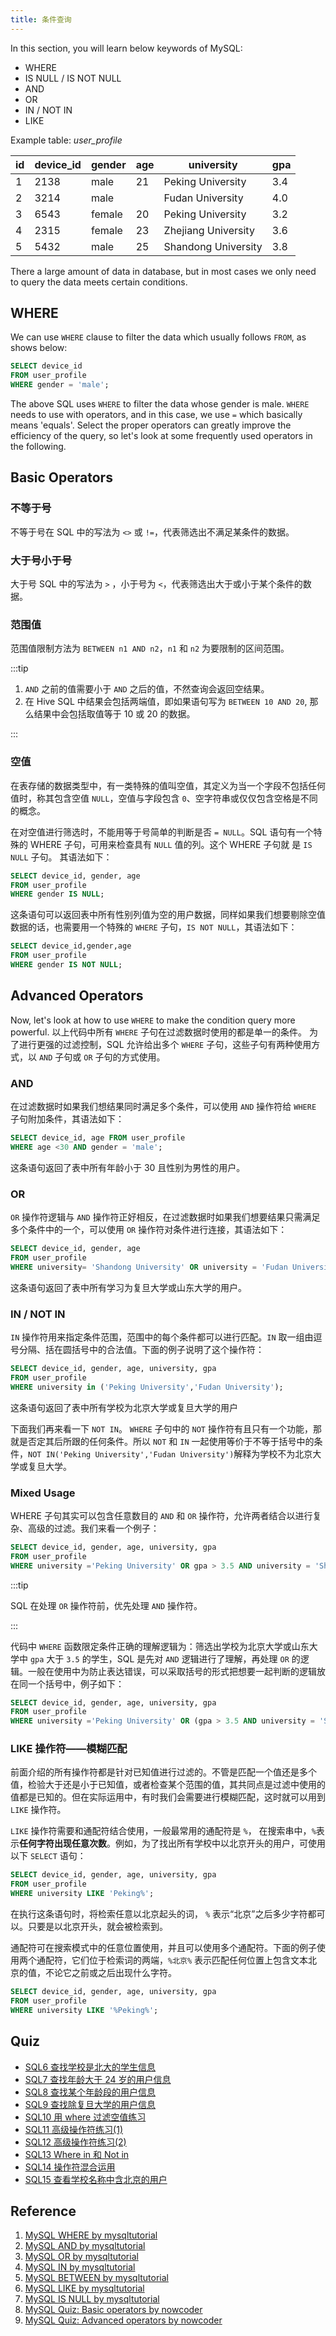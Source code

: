 ```yaml
---
title: 条件查询
---
```


In this section, you will learn below keywords of MySQL:

- WHERE
- IS NULL / IS NOT NULL
- AND
- OR
- IN / NOT IN
- LIKE

Example table: _user_profile_

| id  | device_id | gender | age | university          | gpa |
| --- | --------- | ------ | --- | ------------------- | --- |
| 1   | 2138      | male   | 21  | Peking University   | 3.4 |
| 2   | 3214      | male   |     | Fudan University    | 4.0 |
| 3   | 6543      | female | 20  | Peking University   | 3.2 |
| 4   | 2315      | female | 23  | Zhejiang University | 3.6 |
| 5   | 5432      | male   | 25  | Shandong University | 3.8 |

There a large amount of data in database, but in most cases we only need to query the data meets certain conditions.

## WHERE

We can use `WHERE` clause to filter the data which usually follows `FROM`, as shows below:

```sql
SELECT device_id
FROM user_profile
WHERE gender = 'male';
```

The above SQL uses `WHERE` to filter the data whose gender is male. `WHERE` needs to use with operators, and in this case, we use `=` which basically means 'equals'. Select the proper operators can greatly improve the efficiency of the query, so let's look at some frequently used operators in the following.

## Basic Operators

### 不等于号

不等于号在 SQL 中的写法为 `<>` 或 `!=`，代表筛选出不满足某条件的数据。

### 大于号小于号

大于号 SQL 中的写法为 `>` ，小于号为 `<`，代表筛选出大于或小于某个条件的数据。

### 范围值

范围值限制方法为 `BETWEEN n1 AND n2`，`n1` 和 `n2` 为要限制的区间范围。

:::tip

1. `AND` 之前的值需要小于 `AND` 之后的值，不然查询会返回空结果。
2. 在 Hive SQL 中结果会包括两端值，即如果语句写为 `BETWEEN 10 AND 20`, 那么结果中会包括取值等于 10 或 20 的数据。

:::

### 空值

在表存储的数据类型中，有一类特殊的值叫空值，其定义为当一个字段不包括任何值时，称其包含空值 `NULL`，空值与字段包含 `0`、空字符串或仅仅包含空格是不同的概念。

在对空值进行筛选时，不能用等于号简单的判断是否 `= NULL`。SQL 语句有一个特殊的 WHERE 子句，可用来检查具有 `NULL` 值的列。这个 WHERE 子句就 是 `IS NULL` 子句。 其语法如下：

```sql
SELECT device_id, gender, age
FROM user_profile
WHERE gender IS NULL;
```

这条语句可以返回表中所有性别列值为空的用户数据，同样如果我们想要剔除空值数据的话，也需要用一个特殊的 `WHERE` 子句，`IS NOT NULL`，其语法如下：

```sql
SELECT device_id,gender,age
FROM user_profile
WHERE gender IS NOT NULL;
```

## Advanced Operators

Now, let's look at how to use `WHERE` to make the condition query more powerful. 以上代码中所有 `WHERE` 子句在过滤数据时使用的都是单一的条件。 为了进行更强的过滤控制，SQL 允许给出多个 `WHERE` 子句，这些子句有两种使用方式，以 `AND` 子句或 `OR` 子句的方式使用。

### AND

在过滤数据时如果我们想结果同时满足多个条件，可以使用 `AND` 操作符给 `WHERE` 子句附加条件，其语法如下：

```sql
SELECT device_id, age FROM user_profile
WHERE age <30 AND gender = 'male';
```

这条语句返回了表中所有年龄小于 30 且性别为男性的用户。

### OR

`OR` 操作符逻辑与 `AND` 操作符正好相反，在过滤数据时如果我们想要结果只需满足多个条件中的一个，可以使用 `OR` 操作符对条件进行连接，其语法如下：

```sql
SELECT device_id, gender, age
FROM user_profile
WHERE university= 'Shandong University' OR university = 'Fudan University';
```

这条语句返回了表中所有学习为复旦大学或山东大学的用户。

### IN / NOT IN

`IN` 操作符用来指定条件范围，范围中的每个条件都可以进行匹配。`IN` 取一组由逗号分隔、括在圆括号中的合法值。下面的例子说明了这个操作符：

```sql
SELECT device_id, gender, age, university, gpa
FROM user_profile
WHERE university in ('Peking University','Fudan University');
```

这条语句返回了表中所有学校为北京大学或复旦大学的用户

下面我们再来看一下 `NOT IN`。 `WHERE` 子句中的 `NOT` 操作符有且只有一个功能，那就是否定其后所跟的任何条件。所以 `NOT` 和 `IN` 一起使用等价于不等于括号中的条件，`NOT IN('Peking University','Fudan University')`解释为学校不为北京大学或复旦大学。

### Mixed Usage

WHERE 子句其实可以包含任意数目的 `AND` 和 `OR` 操作符，允许两者结合以进行复杂、高级的过滤。我们来看一个例子：

```sql
SELECT device_id, gender, age, university, gpa
FROM user_profile
WHERE university ='Peking University' OR gpa > 3.5 AND university = 'Shandong University';
```

:::tip

SQL 在处理 `OR` 操作符前，优先处理 `AND` 操作符。

:::

代码中 `WHERE` 函数限定条件正确的理解逻辑为：筛选出学校为北京大学或山东大学中 `gpa` 大于 `3.5` 的学生，SQL 是先对 `AND` 逻辑进行了理解，再处理 `OR` 的逻辑。一般在使用中为防止表达错误，可以采取括号的形式把想要一起判断的逻辑放在同一个括号中，例子如下：

```sql
SELECT device_id, gender, age, university, gpa
FROM user_profile
WHERE university ='Peking University' OR (gpa > 3.5 AND university = 'Shandong University');
```

### LIKE 操作符——模糊匹配

前面介绍的所有操作符都是针对已知值进行过滤的。不管是匹配一个值还是多个值，检验大于还是小于已知值，或者检查某个范围的值，其共同点是过滤中使用的值都是已知的。但在实际运用中，有时我们会需要进行模糊匹配，这时就可以用到 `LIKE` 操作符。

`LIKE` 操作符需要和通配符结合使用，一般最常用的通配符是 `%`， 在搜索串中，`%`表示**任何字符出现任意次数**。例如，为了找出所有学校中以北京开头的用户，可使用以下 `SELECT` 语句：

```sql
SELECT device_id, gender, age, university, gpa
FROM user_profile
WHERE university LIKE 'Peking%';
```

在执行这条语句时，将检索任意以北京起头的词， `%` 表示“北京”之后多少字符都可以。只要是以北京开头，就会被检索到。

通配符可在搜索模式中的任意位置使用，并且可以使用多个通配符。下面的例子使用两个通配符，它们位于检索词的两端，`%北京%` 表示匹配任何位置上包含文本北京的值，不论它之前或之后出现什么字符。

```sql
SELECT device_id, gender, age, university, gpa
FROM user_profile
WHERE university LIKE '%Peking%';
```

## Quiz

- [SQL6 查找学校是北大的学生信息](https://www.nowcoder.com/practice/7858f3e234bc4d85b81b9a6c3926f49f)
- [SQL7 查找年龄大于 24 岁的用户信息](https://www.nowcoder.com/practice/2ae16bf2fd54415f99344e6024470d57)
- [SQL8 查找某个年龄段的用户信息](https://www.nowcoder.com/practice/be54223075cc43ceb20e4ce8a8e3e340)
- [SQL9 查找除复旦大学的用户信息](https://www.nowcoder.com/practice/c12a056497404d1ea782308a7b821f9c)
- [SQL10 用 where 过滤空值练习](https://www.nowcoder.com/practice/08c9846a423540319eea4be44e339e35)
- [SQL11 高级操作符练习(1)](https://www.nowcoder.com/practice/2d2e37474197488fbdf8f9206f66651c)
- [SQL12 高级操作符练习(2)](https://www.nowcoder.com/practice/25bcf6924eff417d90c8988f55675122)
- [SQL13 Where in 和 Not in](https://www.nowcoder.com/practice/0355033fc2244cdaa09b2bd6e794c762)
- [SQL14 操作符混合运用](https://www.nowcoder.com/practice/d5ac4c878b63477fa5e5dfcb427d9102)
- [SQL15 查看学校名称中含北京的用户](https://www.nowcoder.com/practice/95d9922b1e2a49de80daa491889969ee)

## Reference

1. [MySQL WHERE by mysqltutorial](https://www.mysqltutorial.org/mysql-where/)
2. [MySQL AND by mysqltutorial](https://www.mysqltutorial.org/mysql-and/)
3. [MySQL OR by mysqltutorial](https://www.mysqltutorial.org/mysql-or/)
4. [MySQL IN by mysqltutorial](https://www.mysqltutorial.org/mysql-basics/mysql-in/)
5. [MySQL BETWEEN by mysqltutorial](https://www.mysqltutorial.org/mysql-between)
6. [MySQL LIKE by mysqltutorial](https://www.mysqltutorial.org/mysql-like/)
7. [MySQL IS NULL by mysqltutorial](https://www.mysqltutorial.org/mysql-is-null/)
8. [MySQL Quiz: Basic operators by nowcoder](https://www.nowcoder.com/knowledge/intro-index?kcid=12)
9. [MySQL Quiz: Advanced operators by nowcoder](https://www.nowcoder.com/knowledge/intro-index?kcid=13)
